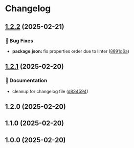 # Changelog

## [1.2.2](https://github.com/RichForever/tt-theme-blocks/compare/1.2.1...1.2.2) (2025-02-21)

### 🐛 Bug Fixes

* **package.json:** fix properties order due to linter ([8891d6a](https://github.com/RichForever/tt-theme-blocks/commit/8891d6a162d81b0fcba84db1fc8a8eba2ae24206))

## [1.2.1](https://github.com/RichForever/tt-theme-blocks/compare/1.2.0...1.2.1) (2025-02-20)

### 📝 Documentation

* cleanup for changelog file ([d834594](https://github.com/RichForever/tt-theme-blocks/commit/d8345943243aca23b5dcb4b13215323da9a2c128))

## 1.2.0 (2025-02-20)
## 1.1.0 (2025-02-20)
## 1.0.0 (2025-02-20)
